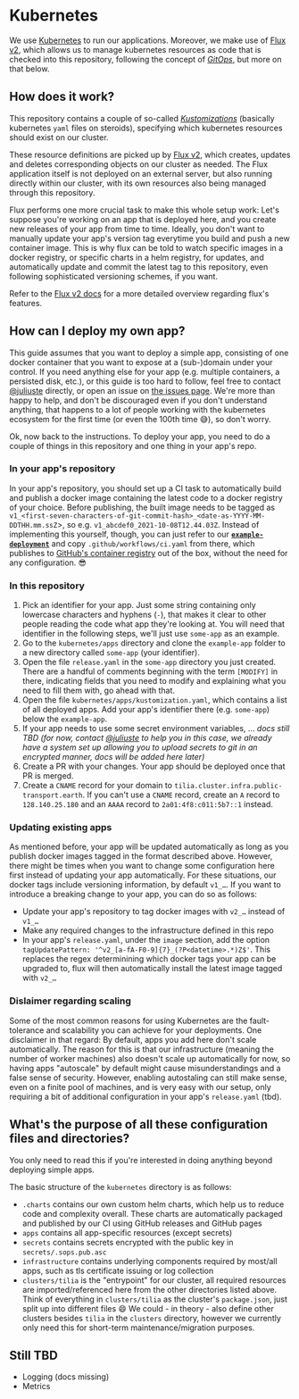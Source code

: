 # Kubernetes

We use [Kubernetes](https://en.wikipedia.org/wiki/Kubernetes) to run our applications. Moreover, we make use of [Flux v2](https://fluxcd.io/), which allows us to manage kubernetes resources as code that is checked into this repository, following the concept of *[GitOps](https://www.redhat.com/en/topics/devops/what-is-gitops)*, but more on that below.

## How does it work?

This repository contains a couple of so-called [_Kustomizations_](https://kustomize.io/) (basically kubernetes `yaml` files on steroids), specifying which kubernetes resources should exist on our cluster.

These resource definitions are picked up by [Flux v2](https://fluxcd.io/), which creates, updates and deletes corresponding objects on our cluster as needed. The Flux application itself is not deployed on an external server, but also running directly within our cluster, with its own resources also being managed through this repository.

Flux performs one more crucial task to make this whole setup work: Let's suppose you're working on an app that is deployed here, and you create new releases of your app from time to time. Ideally, you don't want to manually update your app's version tag everytime you build and push a new container image. This is why flux can be told to watch specific images in a docker registry, or specific charts in a helm registry, for updates, and automatically update and commit the latest tag to this repository, even following sophisticated versioning schemes, if you want.

Refer to the [Flux v2 docs](https://fluxcd.io/docs/) for a more detailed overview regarding flux's features.

## How can I deploy my own app?

This guide assumes that you want to deploy a simple app, consisting of one docker container that you want to expose at a (sub-)domain under your control. If you need anything else for your app (e.g. multiple containers, a persisted disk, etc.), or this guide is too hard to follow, feel free to contact [@juliuste](https://github.com/juliuste) directly, or open an issue on [the issues page](https://github.com/public-transport/infrastructure/issues). We're more than happy to help, and don't be discouraged even if you don't understand anything, that happens to a lot of people working with the kubernetes ecosystem for the first time (or even the 100th time 😅), so don't worry.

Ok, now back to the instructions. To deploy your app, you need to do a couple of things in this repository and one thing in your app's repo.

### In your app's repository

In your app's repository, you should set up a CI task to automatically build and publish a docker image containing the latest code to a docker registry of your choice. Before publishing, the built image needs to be tagged as `v1_<first-seven-characters-of-git-commit-hash>_<date-as-YYYY-MM-DDTHH.mm.ssZ`>, so e.g. `v1_abcdef0_2021-10-08T12.44.03Z`. Instead of implementing this yourself, though, you can just refer to our **[`example-deployment`](https://github.com/public-transport/example-deployment)** and copy `.github/workflows/ci.yaml` from there, which publishes to [GitHub's container registry](https://ghcr.io) out of the box, without the need for any configuration. 😎

### In this repository

1. Pick an identifier for your app. Just some string containing only lowercase characters and hyphens (`-`), that makes it clear to other people reading the code what app they're looking at. You will need that identifier in the following steps, we'll just use `some-app` as an example.
2. Go to the `kubernetes/apps` directory and clone the `example-app` folder to a new directory called `some-app` (your identifier).
3. Open the file `release.yaml` in the `some-app` directory you just created. There are a handful of comments beginning with the term `[MODIFY]` in there, indicating fields that you need to modify and explaining what you need to fill them with, go ahead with that.
4. Open the file `kubernetes/apps/kustomization.yaml`, which contains a list of all deployed apps. Add your app's identifier there (e.g. `some-app`) below the `example-app`.
5. If your app needs to use some secret environment variables, … *docs still TBD (for now, contact [@juliuste](https://github.com/juliuste) to help you in this case, we already have a system set up allowing you to upload secrets to git in an encrypted manner, docs will be added here later)*
6. Create a PR with your changes. Your app should be deployed once that PR is merged.
7. Create a `CNAME` record for your domain to `tilia.cluster.infra.public-transport.earth`. If you can't use a `CNAME` record, create an `A` record to `128.140.25.180` and an `AAAA` record to `2a01:4f8:c011:5b7::1` instead.

### Updating existing apps

As mentioned before, your app will be updated automatically as long as you publish docker images tagged in the format described above. However, there might be times when you want to change some configuration here first instead of updating your app automatically. For these situations, our docker tags include versioning information, by default `v1_…`. If you want to introduce a breaking change to your app, you can do so as follows:

- Update your app's repository to tag docker images with `v2_…` instead of `v1_…`
- Make any required changes to the infrastructure defined in this repo
- In your app's `release.yaml`, under the `image` section, add the option `tagUpdatePattern: '^v2_[a-fA-F0-9]{7}_(?P<datetime>.*)Z$'`. This replaces the regex determinining which docker tags your app can be upgraded to, flux will then automatically install the latest image tagged with `v2_…`

### Dislaimer regarding scaling

Some of the most common reasons for using Kubernetes are the fault-tolerance and scalability you can achieve for your deployments. One disclaimer in that regard: By default, apps you add here don't scale automatically. The reason for this is that our infrastructure (meaning the number of worker machines) also doesn't scale up automatically for now, so having apps "autoscale" by default might cause misunderstandings and a false sense of security. However, enabling autostaling can still make sense, even on a finite pool of machines, and is very easy with our setup, only requiring a bit of additional configuration in your app's `release.yaml` (tbd).

## What's the purpose of all these configuration files and directories?

You only need to read this if you're interested in doing anything beyond deploying simple apps.

The basic structure of the `kubernetes` directory is as follows:

- `.charts` contains our own custom helm charts, which help us to reduce code and complexity overall. These charts are automatically packaged and published by our CI using GitHub releases and GitHub pages
- `apps` contains all app-specific resources (except secrets)
- `secrets` contains secrets encrypted with the public key in `secrets/.sops.pub.asc`
- `infrastructure` contains underlying components required by most/all apps, such as tls certificate issuing or log collection
- `clusters/tilia` is the "entrypoint" for our cluster, all required resources are imported/referenced here from the other directories listed above. Think of everything in `clusters/tilia` as the cluster's `package.json`, just split up into different files :smile: We could - in theory - also define other clusters besides `tilia` in the `clusters` directory, however we currently only need this for short-term maintenance/migration purposes.

## Still TBD

- Logging (docs missing)
- Metrics
